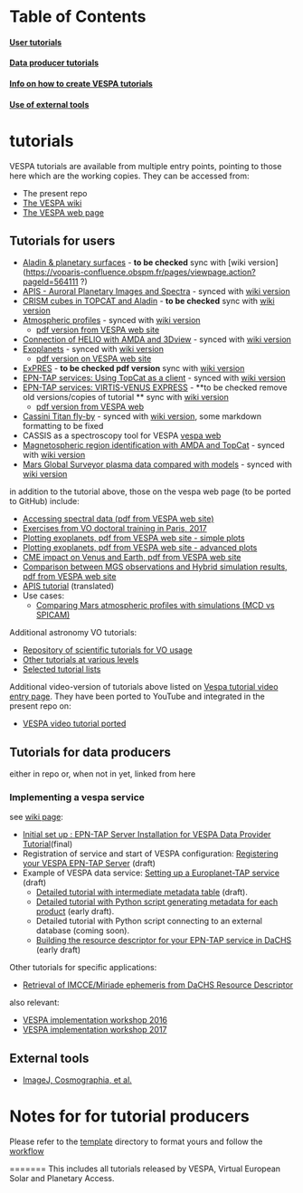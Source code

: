 # Table of Contents
#### [User tutorials](#tutorials-for-users)
#### [Data producer tutorials](#tutorials-for-data-producers)
#### [Info on how to create VESPA tutorials](#implementing-a-vespa-service)
#### [Use of external tools](#external-tools)

# tutorials
VESPA tutorials are available from multiple entry points, pointing to those here which are the working copies. They can be accessed from:

* The present repo
* [The VESPA wiki](http://discussions.europlanet-vespa.eu)
* [The VESPA web page](http://europlanet-vespa.eu/tutos.shtml)

## Tutorials for users

* [Aladin & planetary surfaces](https://github.com/epn-vespa/tutorials/blob/master/Aladin-Planetary-Surfaces/Aladin-Planetary-Surfaces-Tutorial.md) - **to be checked** sync with [wiki version](https://voparis-confluence.obspm.fr/pages/viewpage.action?pageId=564111 ?)
* [APIS - Auroral Planetary Images and Spectra](https://github.com/epn-vespa/tutorials/blob/master/APIS-Tutorial/APIS-Tutorial.md) - synced with [wiki version](https://voparis-confluence.obspm.fr/display/VES/APIS)
* [CRISM cubes in TOPCAT and Aladin](https://github.com/epn-vespa/tutorials/blob/master/jra-t4-EPN1-CRISM/jra-t4-EPN1-CRISM-Tutorial.md) - **to be checked** sync with [wiki version](https://voparis-confluence.obspm.fr/display/VES/jra-t4-EPN1-CRISM)
* [Atmospheric profiles](https://github.com/epn-vespa/tutorials/blob/master/Atmospheric-profiles/atmospheric_profiles.md) - synced with [wiki version](https://voparis-confluence.obspm.fr/display/VES/Atmospheric+profiles)
  * [pdf version from VESPA web site](http://voparis-europlanet.obspm.fr/utilities/Tuto_Titan_TopCat.pdf)
* [Connection of HELIO with AMDA and 3Dview](https://github.com/epn-vespa/tutorials/blob/master/Connection-between-HELIO-and-IMPEx-tools/Tutorial.md) - synced with [wiki version](https://voparis-confluence.obspm.fr/display/VES/Connection+of+HELIO+with+AMDA+and+3DView)
* [Exoplanets](https://github.com/epn-vespa/tutorials/blob/master/exoplanets/README.md) - synced with [wiki version](https://voparis-confluence.obspm.fr/display/VES/Exoplanets)
  * [pdf version on VESPA web site](http://typhon.obspm.fr/VESPA-tutorials/docs/Tuto-Exploring-Exoplanets.pdf)
* [ExPRES](https://github.com/epn-vespa/tutorials/blob/master/ExPRES-tutorial/ExPRES-Tutorial.md) - **to be checked pdf version** sync with [wiki version](https://voparis-confluence.obspm.fr/display/VES/ExPRES)
* [EPN-TAP services: Using TopCat as a client](https://github.com/epn-vespa/tutorials/blob/master/EPN-TAP-services-Using-TopCat-as-a-client/EPN-TAP_services-Using_TopCat_as_a_client.md) - synced with [wiki version](https://voparis-confluence.obspm.fr/display/VES/EPN-TAP+Services+%3A+Using+TopCat+as+a+client)
* [EPN-TAP services: VIRTIS-VENUS EXPRESS](https://github.com/epn-vespa/tutorials/blob/master/EPN-TAP-services-Virtis-Venus-Express-demo/EPN-TAP-services-Virtis-Venus-Express-demo.md) - **to be checked remove old versions/copies of tutorial ** sync with [wiki version](https://voparis-confluence.obspm.fr/display/VES/EPN-TAP+services+%3A+VIRTIS-VENUS+EXPRESS)
  * [pdf version from VESPA web](http://voparis-europlanet.obspm.fr/utilities/Tuto_TopCat_VEx.pdf)
* [Cassini Titan fly-by](https://github.com/epn-vespa/tutorials/blob/master/cassini-titan-flyby/README.md) - synced with [wiki version](https://voparis-confluence.obspm.fr/display/VES/Cassini+Titan+Fly-by), some markdown formatting to be fixed
* CASSIS as a spectroscopy tool for VESPA  [vespa web](http://voparis-europlanet.obspm.fr/utilities/Tuto_CASSIS_VESPA.pdf)
* [Magnetospheric region identification with AMDA and TopCat](https://github.com/epn-vespa/tutorials/blob/master/Magnetospheric-regions-automatic-identification-with-AMDA-and-TOPCAT/Magnetospheric%20regions%20automatic%20identification%20with%20AMDA%20and%20TOPCAT%20%20%23AMDA.md) - synced with [wiki version](https://voparis-confluence.obspm.fr/display/VES/Magnetospheric+regions+identification+with+AMDA+and+TopCat)
* [Mars Global Surveyor plasma data compared with models](https://github.com/epn-vespa/tutorials/blob/master/Mars-Global-Surveyor-plasma-data-compared-with-models/Mars-Global-Surveyor-plasma-data-compared-with-models.md) - synced with [wiki version](https://voparis-confluence.obspm.fr/display/VES/Mars+Global+Surveyor+plasma+data+compared+with+models)

in addition to the tutorial above, those on the vespa web page (to be ported to GitHub) include:
* [Accessing spectral data (pdf from VESPA web site)](http://voparis-europlanet.obspm.fr/utilities/Tuto_Spectro_1_0.pdf)
* [Exercises from VO doctoral training in Paris, 2017](http://voparis-europlanet.obspm.fr/utilities/FormationDoc_2017.pdf)
* [Plotting exoplanets, pdf from VESPA web site - simple plots](http://voparis-srv.obspm.fr/vo/planeto/tutorials/exoplanet/vo_description_basic.pdf)
* [Plotting exoplanets, pdf from VESPA web site - advanced plots](http://voparis-srv.obspm.fr/vo/planeto/tutorials/exoplanet/vo_more_advanced.pdf)
* [CME impact on Venus and Earth, pdf from VESPA web site](http://typhon.obspm.fr/VESPA-tutorials/docs/Tuto-HELIO-IMPEx.pdf)
* [Comparison between MGS observations and Hybrid simulation results, pdf from VESPA web site](http://typhon.obspm.fr/VESPA-tutorials/docs/Tuto-MGS-LATHYS.pdf)
* [APIS tutorial](https://github.com/epn-vespa/tutorials/blob/master/APIS-Tutorial/APIS-Tutorial.md) (translated)
* Use cases:
  * [Comparing Mars atmospheric profiles with simulations (MCD vs SPICAM)](http://voparis-europlanet.obspm.fr/utilities/Grenade_2017_abstract_Erard.pdf)
 
Additional astronomy VO tutorials:

* [Repository of scientific tutorials for VO usage](http://www.euro-vo.org/?q=science/scientific-tutorials)
* [Other tutorials at various levels](http://vo-for-education.oats.inaf.it//eng_download.html)
* [Selected tutorial lists](http://www.g-vo.org/pmwiki/About/GettingStarted)
  
Additional video-version of tutorials above listed on [Vespa tutorial video entry page](http://typhon.obspm.fr/VESPA-tutorials/index.php?page=1). They have been ported to YouTube and integrated in the present repo on:

* [VESPA video tutorial ported](https://github.com/epn-vespa/tutorials/blob/master/VESPA-Video-Tutorials/VESPA-Tutorial-Video.md)


## Tutorials for data producers

either in repo or, when not in yet, linked from here

### Implementing a vespa service

see [wiki page](https://voparis-confluence.obspm.fr/display/VES/Implementing+a+VESPA+service):

* [Initial set up : EPN-TAP Server Installation for VESPA Data Provider Tutorial](https://voparis-confluence.obspm.fr/display/VES/EPN-TAP+Server+Installation+for+VESPA+Data+Provider+Tutorial)(final)
* Registration of service and start of VESPA configuration: [Registering your VESPA EPN-TAP Server](https://voparis-confluence.obspm.fr/display/VES/Registering+your+VESPA+EPN-TAP+Server) (draft)
* Example of VESPA data service: [Setting up a Europlanet-TAP service](https://voparis-confluence.obspm.fr/display/VES/Setting+up+an+EPN-TAP+service) (draft)
  * [Detailed tutorial with intermediate metadata table](https://voparis-confluence.obspm.fr/display/VES/VESPA+service+tutorial+with+intermediate+metadata+table) (draft).
  * [Detailed tutorial with Python script generating metadata for each product](https://voparis-confluence.obspm.fr/display/VES/VESPA+service+tutorial+with+Python+script+generating+metadata+for+each+product) (early draft).
  * Detailed tutorial with Python script connecting to an external database (coming soon).
  * [Building the resource descriptor for your EPN-TAP service in DaCHS](https://voparis-confluence.obspm.fr/display/VES/Building+the+resource+descriptor+for+your+EPN-TAP+service+in+DaCHS) (early draft)

Other tutorials for specific applications:

* [Retrieval of IMCCE/Miriade ephemeris from DaCHS Resource Descriptor](https://voparis-confluence.obspm.fr/pages/viewpage.action?pageId=14943257)

also relevant:

* [VESPA implementation workshop 2016](https://voparis-confluence.obspm.fr/display/VES/VESPA+implementation+workshop+2016)
* [VESPA implementation workshop 2017](https://voparis-confluence.obspm.fr/display/VES/VESPA+implementation+workshop+2017)


## External tools

* [ImageJ, Cosmographia, et al.](https://voparis-confluence.obspm.fr/display/VES/External+tools)

# Notes for for tutorial producers

Please refer to the [template](https://github.com/epn-vespa/tutorials/tree/master/template)
directory to format yours and follow the [workflow](workflow.md)

=======
This includes all tutorials released by VESPA, Virtual European Solar and Planetary Access.
